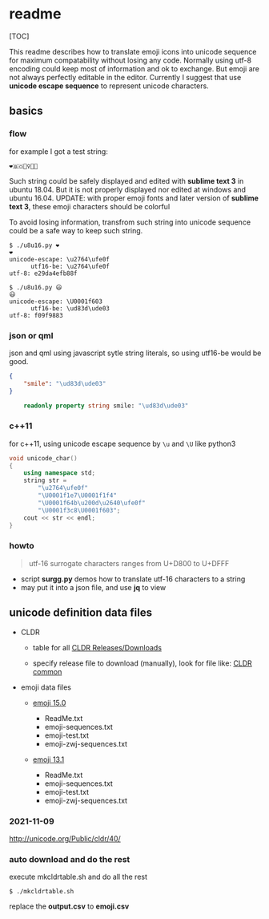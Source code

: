 # readme

[TOC]

This readme describes how to translate emoji icons into unicode sequence for
maximum compatability without losing any code. Normally using utf-8 encoding
could keep most of information and ok to exchange. But emoji are not always
perfectly editable in the editor. Currently I suggest that use **unicode
escape sequence** to represent unicode characters.

## basics

### flow

for example I got a test string:
```
❤️🇧🇴🙋‍♀️🏈😃
```

Such string could be safely displayed and edited with **sublime text 3**
in ubuntu 18.04. But it is not properly displayed nor edited at windows and
ubuntu 16.04.
UPDATE: with proper emoji fonts and later version of **sublime text 3**, these emoji characters should be colorful

To avoid losing information, transfrom such string into unicode sequence could be a safe way to keep such string.

```
$ ./u8u16.py ❤️
❤️
unicode-escape: \u2764\ufe0f
      utf16-be: \u2764\ufe0f
utf-8: e29da4efb88f

$ ./u8u16.py 😃
😃
unicode-escape: \U0001f603
      utf16-be: \ud83d\ude03
utf-8: f09f9883
```

### json or qml

json and qml using javascript sytle string literals, so using utf16-be would be
good.

```json
{
    "smile": "\ud83d\ude03"
}
```

```qml
    readonly property string smile: "\ud83d\ude03"
```

### c++11

for c++11, using unicode escape sequence by ```\u``` and ```\U``` like python3

```c++
void unicode_char()
{
    using namespace std;
    string str =
        "\u2764\ufe0f"
        "\U0001f1e7\U0001f1f4"
        "\U0001f64b\u200d\u2640\ufe0f"
        "\U0001f3c8\U0001f603";
    cout << str << endl;
}
```

### howto

> utf-16 surrogate characters ranges from U+D800 to U+DFFF

- script **surgg.py** demos how to translate utf-16 characters to a string
- may put it into a json file, and use **jq** to view

## unicode definition data files

* CLDR

    * table for all [CLDR Releases/Downloads](http://cldr.unicode.org/index/downloads)

    * specify release file to download (manually), look for file like: [CLDR common](http://unicode.org/Public/cldr/37/cldr-common-37.0.zip)

* emoji data files
    * [emoji 15.0](https://unicode.org/Public/emoji/15.0/)
        - ReadMe.txt
        - emoji-sequences.txt
        - emoji-test.txt
        - emoji-zwj-sequences.txt

    * [emoji 13.1](https://unicode.org/Public/emoji/13.1/)
        - ReadMe.txt
        - emoji-sequences.txt
        - emoji-test.txt
        - emoji-zwj-sequences.txt


### 2021-11-09

http://unicode.org/Public/cldr/40/


### auto download and do the rest

execute mkcldrtable.sh and do all the rest
```
$ ./mkcldrtable.sh
```

replace the __output.csv__ to __emoji.csv__

